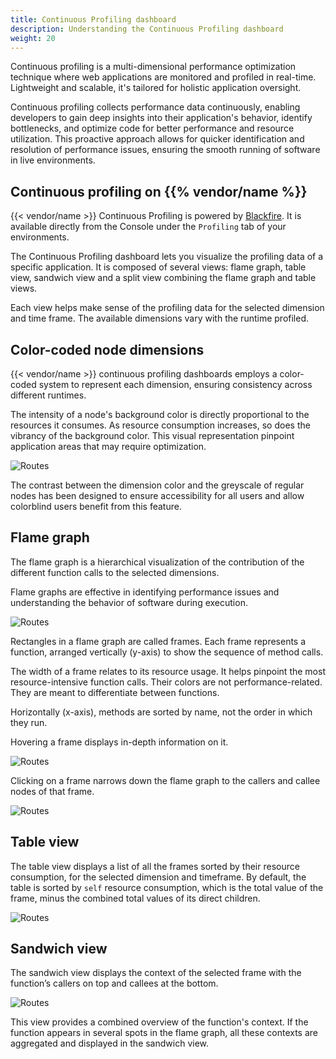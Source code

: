 ```yaml
---
title: Continuous Profiling dashboard
description: Understanding the Continuous Profiling dashboard
weight: 20
---
```


Continuous profiling is a multi-dimensional performance optimization technique
where web applications are monitored and profiled in real-time. Lightweight and
scalable, it's tailored for holistic application oversight.

Continuous profiling collects performance data continuously, enabling developers to
gain deep insights into their application's behavior, identify bottlenecks, and
optimize code for better performance and resource utilization. This proactive
approach allows for quicker identification and resolution of performance issues,
ensuring the smooth running of software in live environments.

## Continuous profiling on {{% vendor/name %}}

{{< vendor/name >}} Continuous Profiling is powered by [Blackfire](../../../increase-observability/application-metrics/blackfire.md).
It is available directly from the Console under the `Profiling` tab of your environments.

The Continuous Profiling dashboard lets you visualize the profiling data of a specific application.
It is composed of several views: flame graph, table view, sandwich view and a split view combining the flame graph and table views.

Each view helps make sense of the profiling data for the selected dimension and time frame. The available dimensions vary with the runtime profiled.

## Color-coded node dimensions

{{< vendor/name >}} continuous profiling dashboards employs a color-coded system to represent each dimension, ensuring consistency across different runtimes.

The intensity of a node's background color is directly proportional to the resources it consumes. As resource consumption increases, so does the vibrancy of the background color. This visual representation pinpoint application areas that may require optimization.

![Routes](/images/observability/cont-prof-color-code.png "0.5")

The contrast between the dimension color and the greyscale of regular nodes has been designed to ensure accessibility for all users and allow colorblind users benefit from this feature.

## Flame graph

The flame graph is a hierarchical visualization of the contribution of the different function calls to the selected dimensions.

Flame graphs are effective in identifying performance issues and understanding the behavior of software during execution.

![Routes](/images/observability/flame-graph.png "0.5")

Rectangles in a flame graph are called frames. Each frame represents a function, arranged vertically (y-axis) to show the sequence of method calls.

The width of a frame relates to its resource usage. It helps pinpoint the most resource-intensive function calls. Their colors are not performance-related. They are meant to differentiate between functions.

Horizontally (x-axis), methods are sorted by name, not the order in which they run.

Hovering a frame displays in-depth information on it.

![Routes](/images/observability/flame-graph-hover.png "0.3")

Clicking on a frame narrows down the flame graph to the callers and callee nodes of that frame.

![Routes](/images/observability/flame-graph-clicked.png "0.5")

## Table view

The table view displays a list of all the frames sorted by their resource consumption, for the selected dimension and timeframe. By default, the table is sorted by `self` resource consumption, which is the total value of the frame, minus the combined total values of its direct children.

![Routes](/images/observability/table-view.png "0.5")

## Sandwich view

The sandwich view displays the context of the selected frame with the function’s callers on top and callees at the bottom.

![Routes](/images/observability/sandwich-view.png "0.5")

This view provides a combined overview of the function's context. If the function appears in several spots in the flame graph, all these contexts are aggregated and displayed in the sandwich view.